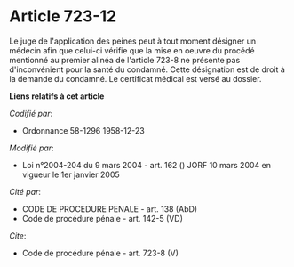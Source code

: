# Article 723-12

Le juge de l'application des peines peut à tout moment désigner un médecin afin que celui-ci vérifie que la mise en oeuvre du
procédé mentionné au premier alinéa de l'article 723-8 ne présente pas d'inconvénient pour la santé du condamné. Cette
désignation est de droit à la demande du condamné. Le certificat médical est versé au dossier.

**Liens relatifs à cet article**

_Codifié par_:

  - Ordonnance 58-1296 1958-12-23

_Modifié par_:

  - Loi n°2004-204 du 9 mars 2004 - art. 162 () JORF 10 mars 2004 en vigueur le 1er janvier 2005

_Cité par_:

  - CODE DE PROCEDURE PENALE - art. 138 (AbD)
  - Code de procédure pénale - art. 142-5 (VD)

_Cite_:

  - Code de procédure pénale - art. 723-8 (V)
